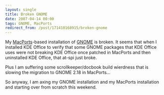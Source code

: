 ```yaml
---
layout: single
title: Broken GNOME
date: 2007-04-14 00:00
tags: GNOME, MacPorts
redirect_from: /post/171410168915/broken-gnome
---
```

My [MacPorts](http://www.macports.org)-based installation of [GNOME](http://www.gnome.org) is broken. It seems that when I installed KDE Office to verify that some GNOME packages that KDE Office uses were not breaking KDE Office once patched in MacPorts and then uninstalled KDE Office, that at-spi just broke.

Plus I am suffering some scrollkeeper/docbook build wierdness that is slowing the migration to GNOME 2.18 in MacPorts&hellip;

So anyway, I am axing my GNOME installation and my MacPorts installation and starting over from scratch this weekend.
